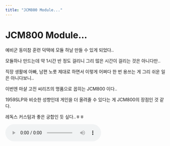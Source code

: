 ```yaml
---
title: "JCM800 Module..."
---
```

# JCM800 Module...

예비군 동미참 훈련 덕택에 모듈 하날 만들 수 있게 되었다..

모듈하나 만드는데 약 1시간 반 정도 걸리니 그리 많은 시간이 걸리는 것은 아니다만..

직장 생활에 아빠, 남편 노릇 제대로 하면서 이렇게 어쩌다 한 번 용쓰는 게 그리 쉬운 일은 아니다보니..

이번엔 마샬 고전 씨리즈의 명품으로 꼽히는 JCM800 이다..

1959SLP와 비슷한 성향인데 게인을 더 올려줄 수 있다는 게 JCM800의 장점인 것 같다.

레독스 커스텀과 좋은 궁합인 듯 싶다..ㅎㅎ

![audio](/assets/images/4b3dcc4b44d9b485d1940f18e6821d8a.mp3)


